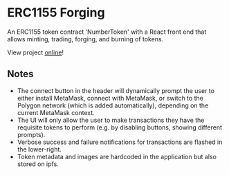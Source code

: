 # ERC1155 Forging

An ERC1155 token contract 'NumberToken' with a React front end that allows minting, trading, forging, and burning of tokens.

View project [online](https://jerobar.com/erc1155-forging/)!

## Notes

- The connect button in the header will dynamically prompt the user to either install MetaMask, connect with MetaMask, or switch to the Polygon network (which is added automatically), depending on the current MetaMask context.
- The UI will only allow the user to make transactions they have the requisite tokens to perform (e.g. by disabling buttons, showing different prompts).
- Verbose success and failure notifications for transactions are flashed in the lower-right.
- Token metadata and images are hardcoded in the application but also stored on ipfs.
